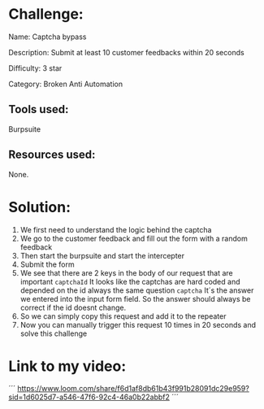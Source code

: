 # Challenge: 

Name: Captcha bypass

Description: Submit at least 10 customer feedbacks within 20 seconds

Difficulty: 3 star

Category: Broken Anti Automation

## Tools used:

Burpsuite

## Resources used:

None.

# Solution:

1. We first need to understand the logic behind the captcha
2. We go to the customer feedback and fill out the form with a random feedback
3. Then start the burpsuite and start the intercepter
4. Submit the form
5. We see that there are 2 keys in the body of our request that are important
   `captchaId` It looks like the captchas are hard coded and depended on the id always the same question
   `captcha` It´s the answer we entered into the input form field. So the answer should always be correct if the id doesnt change.
6. So we can simply copy this request and add it to the repeater
7. Now you can manually trigger this request 10 times in 20 seconds and solve this challenge
   
# Link to my video: 

´´´
https://www.loom.com/share/f6d1af8db61b43f991b28091dc29e959?sid=1d6025d7-a546-47f6-92c4-46a0b22abbf2
´´´
